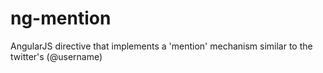 ng-mention
==========

AngularJS directive that implements a 'mention' mechanism similar to the twitter's (@username)
